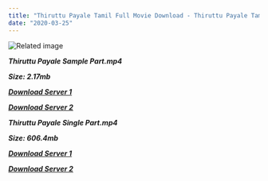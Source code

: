 ```yaml
---
title: "Thiruttu Payale Tamil Full Movie Download - Thiruttu Payale Tamil Movie Download"
date: "2020-03-25"
---
```


![Related image](https://upload.wikimedia.org/wikipedia/en/thumb/5/5e/Thiruttu-Payale.jpg/220px-Thiruttu-Payale.jpg)

**_Thiruttu Payale Sample Part.mp4_**

**_Size: 2.17mb_**

**_[Download Server 1](http://p1.wetransfer.vip/files/Tamil{1299f9f5e3b2d69cf2543eed9032a99b1b0ad17e14bffebc066fcf7d2dcb313c}20Movies/Tamil{1299f9f5e3b2d69cf2543eed9032a99b1b0ad17e14bffebc066fcf7d2dcb313c}20Recent{1299f9f5e3b2d69cf2543eed9032a99b1b0ad17e14bffebc066fcf7d2dcb313c}20Movies/Thiruttu{1299f9f5e3b2d69cf2543eed9032a99b1b0ad17e14bffebc066fcf7d2dcb313c}20Payale{1299f9f5e3b2d69cf2543eed9032a99b1b0ad17e14bffebc066fcf7d2dcb313c}20(2006)/Thiruttu{1299f9f5e3b2d69cf2543eed9032a99b1b0ad17e14bffebc066fcf7d2dcb313c}20Payale/Thiruttu{1299f9f5e3b2d69cf2543eed9032a99b1b0ad17e14bffebc066fcf7d2dcb313c}20Payale{1299f9f5e3b2d69cf2543eed9032a99b1b0ad17e14bffebc066fcf7d2dcb313c}20(2006){1299f9f5e3b2d69cf2543eed9032a99b1b0ad17e14bffebc066fcf7d2dcb313c}20Sample{1299f9f5e3b2d69cf2543eed9032a99b1b0ad17e14bffebc066fcf7d2dcb313c}20(640x360).mp4)_**

**_[Download Server 2](http://p1.wetransfer.vip/files/Tamil{1299f9f5e3b2d69cf2543eed9032a99b1b0ad17e14bffebc066fcf7d2dcb313c}20Movies/Tamil{1299f9f5e3b2d69cf2543eed9032a99b1b0ad17e14bffebc066fcf7d2dcb313c}20Recent{1299f9f5e3b2d69cf2543eed9032a99b1b0ad17e14bffebc066fcf7d2dcb313c}20Movies/Thiruttu{1299f9f5e3b2d69cf2543eed9032a99b1b0ad17e14bffebc066fcf7d2dcb313c}20Payale{1299f9f5e3b2d69cf2543eed9032a99b1b0ad17e14bffebc066fcf7d2dcb313c}20(2006)/Thiruttu{1299f9f5e3b2d69cf2543eed9032a99b1b0ad17e14bffebc066fcf7d2dcb313c}20Payale/Thiruttu{1299f9f5e3b2d69cf2543eed9032a99b1b0ad17e14bffebc066fcf7d2dcb313c}20Payale{1299f9f5e3b2d69cf2543eed9032a99b1b0ad17e14bffebc066fcf7d2dcb313c}20(2006){1299f9f5e3b2d69cf2543eed9032a99b1b0ad17e14bffebc066fcf7d2dcb313c}20Sample{1299f9f5e3b2d69cf2543eed9032a99b1b0ad17e14bffebc066fcf7d2dcb313c}20(640x360).mp4)_**

**_Thiruttu Payale Single Part.mp4_**

**_Size: 606.4mb_**

**_[Download Server 1](http://p1.wetransfer.vip/files/Tamil{1299f9f5e3b2d69cf2543eed9032a99b1b0ad17e14bffebc066fcf7d2dcb313c}20Movies/Tamil{1299f9f5e3b2d69cf2543eed9032a99b1b0ad17e14bffebc066fcf7d2dcb313c}20Recent{1299f9f5e3b2d69cf2543eed9032a99b1b0ad17e14bffebc066fcf7d2dcb313c}20Movies/Thiruttu{1299f9f5e3b2d69cf2543eed9032a99b1b0ad17e14bffebc066fcf7d2dcb313c}20Payale{1299f9f5e3b2d69cf2543eed9032a99b1b0ad17e14bffebc066fcf7d2dcb313c}20(2006)/Thiruttu{1299f9f5e3b2d69cf2543eed9032a99b1b0ad17e14bffebc066fcf7d2dcb313c}20Payale/Thiruttu{1299f9f5e3b2d69cf2543eed9032a99b1b0ad17e14bffebc066fcf7d2dcb313c}20Payale{1299f9f5e3b2d69cf2543eed9032a99b1b0ad17e14bffebc066fcf7d2dcb313c}20(2006){1299f9f5e3b2d69cf2543eed9032a99b1b0ad17e14bffebc066fcf7d2dcb313c}20Single{1299f9f5e3b2d69cf2543eed9032a99b1b0ad17e14bffebc066fcf7d2dcb313c}20Part{1299f9f5e3b2d69cf2543eed9032a99b1b0ad17e14bffebc066fcf7d2dcb313c}20(640x360).mp4)_**

**_[Download Server 2](http://p1.wetransfer.vip/files/Tamil{1299f9f5e3b2d69cf2543eed9032a99b1b0ad17e14bffebc066fcf7d2dcb313c}20Movies/Tamil{1299f9f5e3b2d69cf2543eed9032a99b1b0ad17e14bffebc066fcf7d2dcb313c}20Recent{1299f9f5e3b2d69cf2543eed9032a99b1b0ad17e14bffebc066fcf7d2dcb313c}20Movies/Thiruttu{1299f9f5e3b2d69cf2543eed9032a99b1b0ad17e14bffebc066fcf7d2dcb313c}20Payale{1299f9f5e3b2d69cf2543eed9032a99b1b0ad17e14bffebc066fcf7d2dcb313c}20(2006)/Thiruttu{1299f9f5e3b2d69cf2543eed9032a99b1b0ad17e14bffebc066fcf7d2dcb313c}20Payale/Thiruttu{1299f9f5e3b2d69cf2543eed9032a99b1b0ad17e14bffebc066fcf7d2dcb313c}20Payale{1299f9f5e3b2d69cf2543eed9032a99b1b0ad17e14bffebc066fcf7d2dcb313c}20(2006){1299f9f5e3b2d69cf2543eed9032a99b1b0ad17e14bffebc066fcf7d2dcb313c}20Single{1299f9f5e3b2d69cf2543eed9032a99b1b0ad17e14bffebc066fcf7d2dcb313c}20Part{1299f9f5e3b2d69cf2543eed9032a99b1b0ad17e14bffebc066fcf7d2dcb313c}20(640x360).mp4)_**
